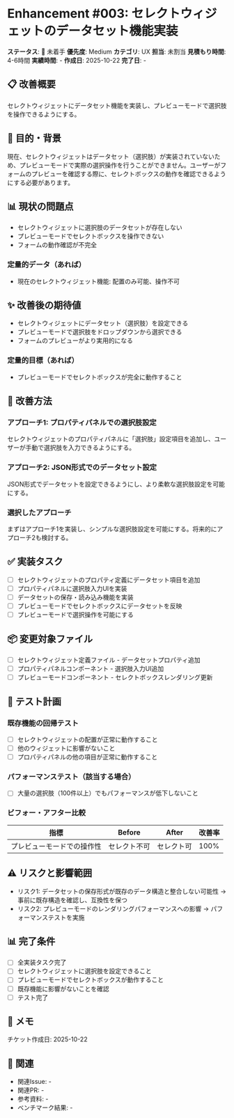 # Enhancement #003: セレクトウィジェットのデータセット機能実装

**ステータス**: 🔴 未着手
**優先度**: Medium
**カテゴリ**: UX
**担当**: 未割当
**見積もり時間**: 4-6時間
**実績時間**: -
**作成日**: 2025-10-22
**完了日**: -

## 📋 改善概要

セレクトウィジェットにデータセット機能を実装し、プレビューモードで選択肢を操作できるようにする。

## 🎯 目的・背景

現在、セレクトウィジェットはデータセット（選択肢）が実装されていないため、プレビューモードで実際の選択操作を行うことができません。ユーザーがフォームのプレビューを確認する際に、セレクトボックスの動作を確認できるようにする必要があります。

## 📊 現状の問題点

- セレクトウィジェットに選択肢のデータセットが存在しない
- プレビューモードでセレクトボックスを操作できない
- フォームの動作確認が不完全

### 定量的データ（あれば）
- 現在のセレクトウィジェット機能: 配置のみ可能、操作不可

## ✨ 改善後の期待値

- セレクトウィジェットにデータセット（選択肢）を設定できる
- プレビューモードで選択肢をドロップダウンから選択できる
- フォームのプレビューがより実用的になる

### 定量的目標（あれば）
- プレビューモードでセレクトボックスが完全に動作すること

## 🔧 改善方法

### アプローチ1: プロパティパネルでの選択肢設定
セレクトウィジェットのプロパティパネルに「選択肢」設定項目を追加し、ユーザーが手動で選択肢を入力できるようにする。

### アプローチ2: JSON形式でのデータセット設定
JSON形式でデータセットを設定できるようにし、より柔軟な選択肢設定を可能にする。

### 選択したアプローチ
まずはアプローチ1を実装し、シンプルな選択肢設定を可能にする。将来的にアプローチ2も検討する。

## ✅ 実装タスク

- [ ] セレクトウィジェットのプロパティ定義にデータセット項目を追加
- [ ] プロパティパネルに選択肢入力UIを実装
- [ ] データセットの保存・読み込み機能を実装
- [ ] プレビューモードでセレクトボックスにデータセットを反映
- [ ] プレビューモードで選択操作を可能にする

## 📦 変更対象ファイル

- [ ] セレクトウィジェット定義ファイル - データセットプロパティ追加
- [ ] プロパティパネルコンポーネント - 選択肢入力UI追加
- [ ] プレビューモードコンポーネント - セレクトボックスレンダリング更新

## 🧪 テスト計画

### 既存機能の回帰テスト
- [ ] セレクトウィジェットの配置が正常に動作すること
- [ ] 他のウィジェットに影響がないこと
- [ ] プロパティパネルの他の項目が正常に動作すること

### パフォーマンステスト（該当する場合）
- [ ] 大量の選択肢（100件以上）でもパフォーマンスが低下しないこと

### ビフォー・アフター比較
| 指標 | Before | After | 改善率 |
|------|--------|-------|--------|
| プレビューモードでの操作性 | セレクト不可 | セレクト可 | 100% |

## ⚠️ リスクと影響範囲

- リスク1: データセットの保存形式が既存のデータ構造と整合しない可能性 → 事前に既存構造を確認し、互換性を保つ
- リスク2: プレビューモードのレンダリングパフォーマンスへの影響 → パフォーマンステストを実施

## 📊 完了条件

- [ ] 全実装タスク完了
- [ ] セレクトウィジェットに選択肢を設定できること
- [ ] プレビューモードでセレクトボックスが動作すること
- [ ] 既存機能に影響がないことを確認
- [ ] テスト完了

## 📝 メモ

チケット作成日: 2025-10-22

## 🔗 関連

- 関連Issue: -
- 関連PR: -
- 参考資料: -
- ベンチマーク結果: -
